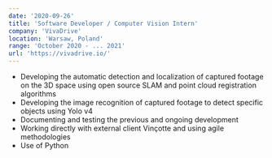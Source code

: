```yaml
---
date: '2020-09-26'
title: 'Software Developer / Computer Vision Intern'
company: 'VivaDrive'
location: 'Warsaw, Poland'
range: 'October 2020 - ... 2021'
url: 'https://vivadrive.io/'
---
```


- Developing the automatic detection and localization of captured footage on the 3D space using open source SLAM and point cloud registration algorithms
- Developing the image recognition of captured footage to detect specific objects using Yolo v4
- Documenting and testing the previous and ongoing development
- Working directly with external client Vinçotte and using agile methodologies
- Use of Python
